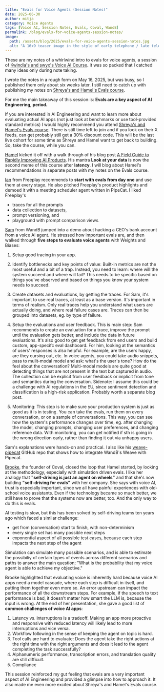 ```yaml
---
title: "Evals for Voice Agents (Session Notes)"
date: 2025-06-30
author: mitja
category: Voice Agents
tags: [Voice AI, Session Notes, Evals, Coval, WandB]
permalink: /blog/evals-for-voice-agents-session-notes/
image:
  path: /assets/blog/2025/evals-for-voice-agents-session-notes.jpg
  alt: "A 16x9 teaser image in the style of early telephone / late telegraph era advertising, with a woman at the phone and a man besides her, taking notes. No text visible. AI generated with gpt-4o in ChatGPT."
---
```


These are my notes of a whirlwind intro to evals for voice agents, a session of [Kwindla's and swyx's Voice AI Course](https://maven.com/pipecat/voice-ai-and-voice-agents-a-technical-deep-dive). It was so packed that I catched many ideas only during note taking. 

I wrote the notes in a rough form on May 16, 2025, but was busy, so I published them only about six weeks later. I still need to catch up with publishing my notes on [Shreya's and Hamel's Evals course](https://maven.com/parlance-labs/evals).

For me the main takeaway of this session is: **Evals are a key aspect of AI Engineering, period.**

If you are interested in AI Engineering and want to learn more about evaluating actual AI apps (not just look at benchmarks or use tool-provided standard metrics) I would highly recommend you attend [Shreya's and Hamel's Evals course](https://maven.com/parlance-labs/evals). There is still time left to join and if you look on their X feeds, can get probably still get a 30% discount code. This will be the last live cohort for some time as Shreya and Hamel want to get back to building. So, take the course, while you can.

[Hamel](https://hamel.dev) kicked it off with a walk through of his blog post [A Field Guide to Rapidly Improving AI Products](https://hamel.dev/blog/posts/field-guide/). His mantra **Look at your data** is now the second meme of this course after **latency**. I will blog about Hamel's recommendations in separate posts with my notes on the Evals course.

[Ian](https://x.com/cairns) from Freeplay recommends to **start with evals from day one** and use them at every stage. He also pitched Freeplay's product highlights and demoed it with a meeting scheduler agent written in PipeCat. I liked Freeplay's 

* traces for all the prompts
* data collection to datasets, 
* prompt versioning, and
* playground with prompt comparison views.

[Sam](https://x.com/sammakesthings) from WandB jumped into a demo about hacking a CEO's bank account from a voice AI agent. He stressed how important evals are, and then walked through **five steps to evaluate voice agents** with Weights and Biases:

1. Setup good tracing in your app.

2. Identify bottlenecks and key points of value: Built-in metrics are not the most useful and a bit of a trap. Instead, you need to learn: where will the system succeed and where will fail? This needs to be specific based on things you've observed and  based on things you know your system needs to succeed.

3. Create datasets and evaluations, by getting the traces. For Sam, it's important to use real traces, at least as a base version. It's important in terms of realism. Only real traces help you understand what users are actually doing, and where real failure cases are. Traces can then be grouped into datasets, eg. by type of failure.

4. Setup the evaluations and user feedback. This is main step: Sam recommends to create an evaluation for a trace, improve the prompt until the evaluation gets better, and include the data in future evaluations. It's also good to get get feedback from end users and build custom, app-specifc eval dashboard. For him, looking at the semantics of users' responses is also helpful. For example, are the users happy, are they cursing out, etc. In voice agents, you could take audio snippets, pass to mulit-modal model and ask: what's the user's tone? How do the feel about the conversation? Multi-modal models are quite good at detecting things that are not present in the text but captured in audio. The collection can be explicit from user feedback or implicit from tone and semantics during the conversation. Sidenote: I assume this could be a challenge with AI regulations in the EU, since sentiment detection and classification is a high-risk application. Probably worth a separate blog post.
      
5. Monitoring: This step is to make sure your production system is just as good as it is in testing. You can take the evals, run them on every conversation, or on a sample of conversations. This way, you can see how the system's performance changes over time, eg. after changing the model, changing prompts, changing user preferences, and changing reference data. With monitoring, you can get notified if sth is going in the wrong direction early, rather than finding it out via unhappy users.

Sam's explanations were hands-on and practical. I also like his [weave-pipecat](https://github.com/SamMakesThings/weave-pipecat) GitHub repo that shows how to integrate WandB's Weave with Pipecat.

[Brooke](https://x.com/bnicholehopkins), the founder of Coval, closed the loop that Hamel started, by looking at the methodology, especially with simulation driven evals. I like her analogy that **"self-driving is just an agent on wheels"** and that she's now building **"self-driving for evals"** with her company. She says with voice AI, trust is especially important, since we all have painful experiences with old-school voice assistants. Even if the technology became so much better, we still have to prove that the systems now are better, too. And the only way to do this is evals. 

AI testing is slow, but this has been solved by self-driving teams ten years ago which faced a similar challenge:

  - get from (conversation) start to finish, with non-determinism
  - every single set has many possible next steps
  - exponential aspect of all possible test cases, because each step impacts the next step of the agent
  
Simulation can simulate many possible scenarios, and is able to estimate the possibiliy of certain types of events across different scenarios and paths to answer the main question; "What is the probability that my voice agent is able to achieve my objective."

Brooke highlighted that evaluating voice is inherently hard because voice AI apps need a model cascade, where each step is difficult in itself, and putting them together even more so. An error upstream can impact the performance of all the downstream steps. For example, if the speech to text performance is bad, it doesn't matter how smart the LLM is, because the input is wrong. At the end of her presentation, she gave a good list of **common challenges of voice AI apps**:

1. Latency vs. interruptions is a tradeoff. Making an app more proactive and responsive with reduced latency will likely lead to more interruptions and vice versa.
2. Workflow following in the sense of keeping the agent on topic is hard.
3. Tool calls are hard to evaluate: Does the agent take the right actions at the right time with the right arguments and does it lead to the agent completing the task successfully?
4. Alphanumeric performance, transcription errors, and translation quality are still difficult.
5. Compliance

This session reinforced my gut feeling that evals are a very important aspect of AI Engineering and provided a glimpse into how to approach it. It also made me even more excited about Shreya's and Hamel's Evals course. 